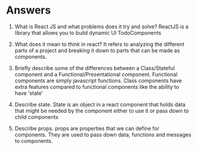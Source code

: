 # Answers

1.  What is React JS and what problems does it try and solve?
    ReactJS is a library that allows you to build dynamic UI TodoComponents

1.  What does it mean to _think_ in react?
    It refers to analyzing the different parts of a project and breaking it down to
    parts that can be made as components.

1.  Briefly describe some of the differences between a Class/Stateful component and a Functional/Presentational component.
    Functional components are simply javascript functions. Class components have extra features
    compared to functional components like the ability to have 'state'
    
1.  Describe state.
    State is an object in a react component that holds data that might be needed by the
    component either to use it or pass down to child components

1.  Describe props.
    props are properties that we can define for components. They are used to pass down
    data, functions and messages to components.
